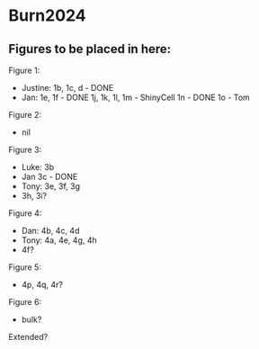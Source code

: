 # Burn2024

## Figures to be placed in here:

Figure 1:
- Justine: 1b, 1c, d - DONE
- Jan: 1e, 1f - DONE
	 1j, 1k, 1l, 1m - ShinyCell
	1n - DONE 
	1o - Tom

Figure 2:
- nil

Figure 3:
- Luke: 3b
- Jan 3c - DONE
- Tony: 3e, 3f, 3g
- 3h, 3i?

Figure 4:
- Dan: 4b, 4c, 4d
- Tony: 4a, 4e, 4g, 4h
- 4f?

Figure 5:
- 4p, 4q, 4r?

Figure 6:
- bulk?

Extended?
